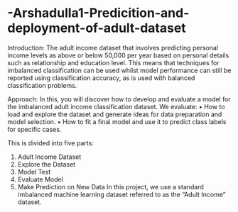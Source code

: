 # -Arshadulla1-Predicition-and-deployment-of-adult-dataset
Introduction:
 The adult income dataset that involves predicting personal income levels as above or below 50,000 per year based on personal details such as relationship and education level. This means that techniques for imbalanced classification can be used whilst model performance can still be reported using classification accuracy, as is used with balanced classification problems.

Approach:
In this, you will discover how to develop and evaluate a model for the imbalanced adult income classification dataset.
We evaluate:
•	How to load and explore the dataset and generate ideas for data preparation and model selection.
•	How to fit a final model and use it to predict class labels for specific cases.



This is divided into five parts: 
1.	Adult Income Dataset
2.	Explore the Dataset
3.	Model Test 
4.	Evaluate Model
5.	Make Prediction on New Data
In this project, we use a standard imbalanced machine learning dataset referred to as the “Adult Income” dataset.
